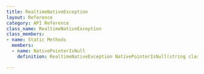 ```yaml
---
title: RealtimeNativeException
layout: Reference
category: API Reference
class_name: RealtimeNativeException
class_members:
- name: Static Methods
  members:
  - name: NativePointerIsNull
    definition: RealtimeNativeException NativePointerIsNull(string className)

---
```

